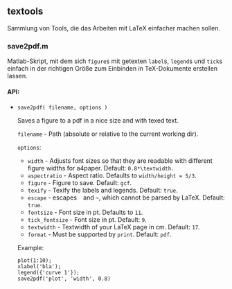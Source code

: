 ## textools

Sammlung von Tools, die das Arbeiten mit LaTeX einfacher machen sollen.

### save2pdf.m
Matlab-Skript, mit dem sich `figure`s mit getexten `label`s, `legend`s und `tick`s
einfach in der richtigen Größe zum Einbinden in TeX-Dokumente erstellen lassen.

#### API:
- `save2pdf( filename, options )`

    Saves a figure to a pdf in a nice size and with texed text.
    
    `filename`      - Path (absolute or relative to the current working dir).
    
    `options`:
     - `width`       - Adjusts font sizes so that they are readable with
                    different figure widths for a4paper. Default: `0.8*\textwidth`.
     - `aspectratio` - Aspect ratio. Defaults to `width/height = 5/3`.
     - `figure`      - Figure to save. Default: `gcf`.
     - `texify`      - Texify the labels and legends. Default: `true`.
     - `escape`      - escapes ` ` and `~`, which cannot be parsed by LaTeX.
                    Default: `true`.
     - `fontsize`    - Font size in pt. Defaults to `11`.
	 - `tick_fontsize` - Font size in pt. Default: `9`.
     - `textwidth`   - Textwidth of your LaTeX page in cm. Default: `17`.
	 - `format`      - Must be supported by `print`. Default: `pdf`.
    
    Example:   
    ```
    plot(1:10);
    xlabel('bla');
    legend({'curve 1'});
    save2pdf('plot', 'width', 0.8)
    ```